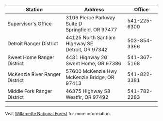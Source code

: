 Station | Address | Office
--- | --- | ---
Supervisor's Office | 3106 Pierce Parkway Suite D <br> Springfield. OR 97477 | 541-225-6300
Detroit Ranger District | 44125 North Santiam Highway SE <br> Detroit, OR 97342 | 503-854-3366
Sweet Home Ranger District | 4431 Highway 20 <br> Sweet Home, OR 97386 | 541-367-5168
McKenzie River Ranger District | 57600 McKenzie Hwy <br> McKenzie Bridge, OR 97413 | 541-822-3381
Middle Fork Ranger District | 46375 Highway 58 <br> Westfir, OR 97492 | 541-782-2283

***

Visit [Willamette National Forest](https://www.fs.usda.gov/main/willamette) for more information.
